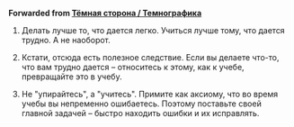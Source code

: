 **Forwarded from [Тёмная сторона / Темнографика](https://t.me/temno/515)**

1. Делать лучше то, что дается легко. Учиться лучше тому, что дается трудно. А не наоборот.

2. Кстати, отсюда есть полезное следствие. Если вы делаете что-то, что вам трудно дается – относитесь к этому, как к учебе, превращайте это в учебу.

3. Не "упирайтесь", а "учитесь". Примите как аксиому, что во время учебы вы непременно ошибаетесь. Поэтому поставьте своей главной задачей – быстро находить ошибки и их исправлять.